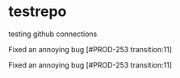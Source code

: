 # testrepo
testing github connections

Fixed an annoying bug [#PROD-253 transition:11]

Fixed an annoying bug [#PROD-253 transition:11]
